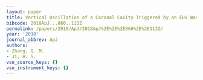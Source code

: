```yaml
---
layout: paper
title: Vertical Oscillation of a Coronal Cavity Triggered by an EUV Wave
bibcode: 2018ApJ...860..113Z
permalink: /papers/2018/ApJ/2018ApJ%2E%2E%2E860%2E%2E113Z/
year: '2018'
journal_abbrev: ApJ
authors:
- Zhang, Q. M.
- Ji, H. S.
vso_source_keys: {}
vso_instrument_keys: {}
---
```

